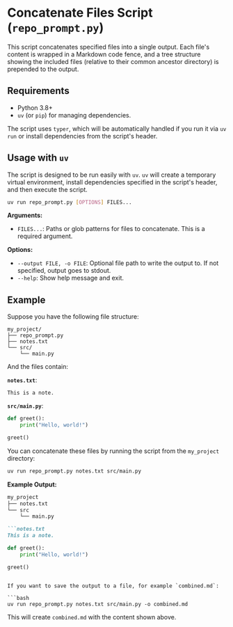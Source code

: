 # Concatenate Files Script (`repo_prompt.py`)

This script concatenates specified files into a single output. Each file's content is wrapped in a Markdown code fence, and a tree structure showing the included files (relative to their common ancestor directory) is prepended to the output.

## Requirements

- Python 3.8+
- `uv` (or `pip`) for managing dependencies.

The script uses `typer`, which will be automatically handled if you run it via `uv run` or install dependencies from the script's header.

## Usage with `uv`

The script is designed to be run easily with `uv`. `uv` will create a temporary virtual environment, install dependencies specified in the script's header, and then execute the script.

```bash
uv run repo_prompt.py [OPTIONS] FILES...
```

**Arguments:**

*   `FILES...`: Paths or glob patterns for files to concatenate. This is a required argument.

**Options:**

*   `--output FILE, -o FILE`: Optional file path to write the output to. If not specified, output goes to stdout.
*   `--help`: Show help message and exit.

## Example

Suppose you have the following file structure:

```
my_project/
├── repo_prompt.py
├── notes.txt
└── src/
    └── main.py
```

And the files contain:

**`notes.txt`**:
```
This is a note.
```

**`src/main.py`**:
```python
def greet():
    print("Hello, world!")

greet()
```

You can concatenate these files by running the script from the `my_project` directory:

```bash
uv run repo_prompt.py notes.txt src/main.py
```

**Example Output:**

```markdown
my_project
├── notes.txt
└── src
    └── main.py

```notes.txt
This is a note.
```

```src/main.py
def greet():
    print("Hello, world!")

greet()
```
```

If you want to save the output to a file, for example `combined.md`:

```bash
uv run repo_prompt.py notes.txt src/main.py -o combined.md
```
This will create `combined.md` with the content shown above.

